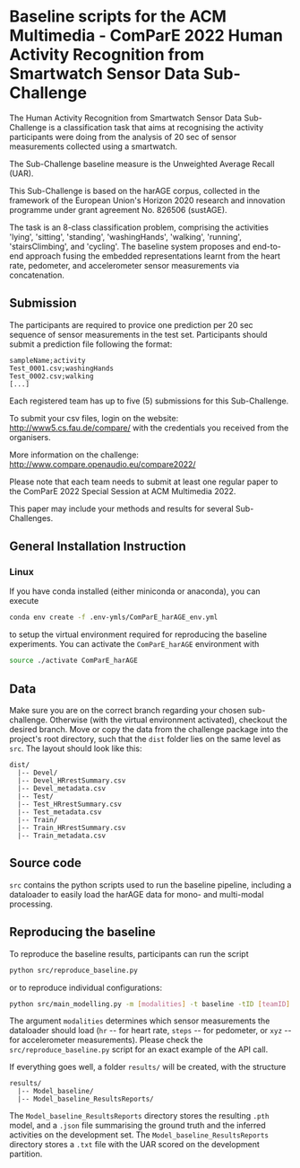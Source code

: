 # Baseline scripts for the ACM Multimedia - ComParE 2022 Human Activity Recognition from Smartwatch Sensor Data Sub-Challenge


The Human Activity Recognition from Smartwatch Sensor Data Sub-Challenge is a classification task that aims at recognising the activity participants were doing from the analysis of 20 sec of sensor measurements collected using a smartwatch. 

The Sub-Challenge baseline measure is the Unweighted Average Recall (UAR). 

This Sub-Challenge is based on the harAGE corpus, collected in the framework of the European Union's Horizon 2020 research and innovation programme under grant agreement No. 826506 (sustAGE).

The task is an 8-class classification problem, comprising the activities 'lying', 'sitting', 'standing', 'washingHands', 'walking', 'running', 'stairsClimbing', and 'cycling'. The baseline system proposes and end-to-end approach fusing the embedded representations learnt from the heart rate, pedometer, and accelerometer sensor measurements via concatenation. 

## Submission 
The participants are required to provice one prediction per 20 sec sequence of sensor measurements in the test set. Participants should submit a prediction file following the format: 

```
sampleName;activity
Test_0001.csv;washingHands
Test_0002.csv;walking
[...]
```

Each registered team has up to five (5) submissions for this Sub-Challenge.

To submit your csv files, login on the website: http://www5.cs.fau.de/compare/
with the credentials you received from the organisers.

More information on the challenge: http://www.compare.openaudio.eu/compare2022/

Please note that each team needs to submit at least one regular paper to the ComParE 2022 Special Session at ACM Multimedia 2022. 

This paper may include your methods and results for several Sub-Challenges.

## General Installation Instruction 
### Linux
If you have conda installed (either miniconda or anaconda), you can execute
```bash
conda env create -f .env-ymls/ComParE_harAGE_env.yml
```
to setup the virtual environment required for reproducing the baseline experiments. You can activate the `ComParE_harAGE` environment with
```bash
source ./activate ComParE_harAGE
```

## Data
Make sure you are on the correct branch regarding your chosen sub-challenge. Otherwise (with the virtual environment activated), checkout the desired branch. Move or copy the data from the challenge package into the project's root directory, such that the `dist` folder lies on the same level as `src`. The layout should look like this:
```
dist/
  |-- Devel/
  |-- Devel_HRrestSummary.csv
  |-- Devel_metadata.csv
  |-- Test/
  |-- Test_HRrestSummary.csv
  |-- Test_metadata.csv
  |-- Train/
  |-- Train_HRrestSummary.csv
  |-- Train_metadata.csv
```

## Source code
`src` contains the python scripts used to run the baseline pipeline, including a dataloader to easily load the harAGE data for mono- and multi-modal processing. 

## Reproducing the baseline

To reproduce the baseline results, participants can run the script

```bash
python src/reproduce_baseline.py

```

or to reproduce individual configurations:

```bash
python src/main_modelling.py -m [modalities] -t baseline -tID [teamID] -sID [submissionID]

```

The argument `modalities` determines which sensor measurements the dataloader should load (`hr` -- for heart rate, `steps` -- for pedometer, or `xyz` -- for accelerometer measurements). Please check the `src/reproduce_baseline.py` script for an exact example of the API call. 

If everything goes well, a folder `results/` will be created, with the structure
```
results/
  |-- Model_baseline/
  |-- Model_baseline_ResultsReports/
```

The `Model_baseline_ResultsReports` directory stores the resulting `.pth` model, and a `.json` file summarising the ground truth and the inferred activities on the development set. The `Model_baseline_ResultsReports` directory stores a `.txt` file with the UAR scored on the development partition. 
